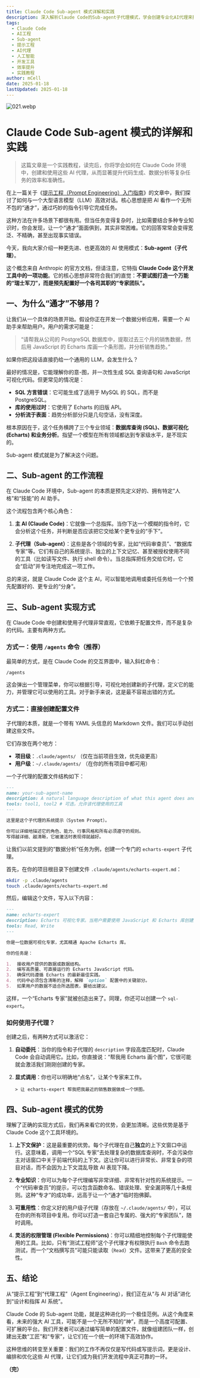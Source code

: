 ```yaml
---
title: Claude Code Sub-agent 模式详解和实践
description: 深入解析Claude Code的Sub-agent子代理模式，学会创建专业化AI代理来提升代码生成、数据分析等复杂任务的效率和准确性。附完整实践教程和最佳实践。
tags:
  - Claude Code
  - AI工程
  - Sub-agent
  - 提示工程
  - AI代理
  - 人工智能
  - 开发工具
  - 效率提升
  - 实践教程
author: mCell
date: 2025-01-18
lastUpdated: 2025-01-18
---
```


![021.webp](/public/images/2025/021.webp)

# Claude Code Sub-agent 模式的详解和实践

> 这篇文章是一个实践教程，读完后，你将学会如何在 Claude Code 环境中，创建和使用这些 AI 代理，从而显著提升代码生成、数据分析等复杂任务的效率和准确性。

在上一篇关于《[提示工程（Prompt Engineering）入门指南](https://stack.mcell.top/blog/2025/11_prompt)》的文章中，我们探讨了如何与一个大型语言模型（LLM）高效对话。核心思想是把 AI 看作一个无所不包的“通才”，通过巧妙的指令引导它完成任务。

这种方法在许多场景下都很有用。但当任务变得复杂时，比如需要结合多种专业知识时，你会发现，让一个“通才”面面俱到，其实非常困难。它的回答常常会变得宽泛、不精确，甚至出现事实错误。

今天，我向大家介绍一种更先进、也更高效的 AI 使用模式：**Sub-agent（子代理）**。

这个概念来自 Anthropic 的官方文档，但请注意，它特指 **Claude Code 这个开发工具中的一项功能**。它的核心思想非常符合我们的直觉：**不要试图打造一个万能的“瑞士军刀”，而是预先配置好一个各司其职的“专家团队”。**

## 一、为什么“通才”不够用？

让我们从一个具体的场景开始。假设你正在开发一个数据分析应用，需要一个 AI 助手来帮助用户。用户的需求可能是：

> “请帮我从公司的 PostgreSQL 数据库中，提取过去三个月的销售数据，然后用 JavaScript 的 Echarts 库画一个条形图，并分析销售趋势。”

如果你把这段话直接扔给一个通用的 LLM，会发生什么？

最好的情况是，它能理解你的意-图，并一次性生成 SQL 查询语句和 JavaScript 可视化代码。但更常见的情况是：

- **SQL 方言错误**：它可能生成了适用于 MySQL 的 SQL，而不是 PostgreSQL。
- **库的使用过时**：它使用了 Echarts 的旧版 API。
- **分析流于表面**：趋势分析部分只是几句空话，没有深度。

根本原因在于，这个任务横跨了三个专业领域：**数据库查询 (SQL)、数据可视化 (Echarts) 和业务分析**。指望一个模型在所有领域都达到专家级水平，是不现实的。

Sub-agent 模式就是为了解决这个问题。

## 二、Sub-agent 的工作流程

在 Claude Code 环境中，Sub-agent 的本质是预先定义好的、拥有特定“人格”和“技能”的 AI 助手。

这个流程包含两个核心角色：

1.  **主 AI (Claude Code)**：它就像一个总指挥。当你下达一个模糊的指令时，它会分析这个任务，并判断是否应该把它交给某个更专业的“手下”。

2.  **子代理（Sub-agent）**：这些是各个领域的专家，比如“代码审查员”、“数据库专家”等。它们有自己的系统提示、独立的上下文记忆、甚至被授权使用不同的工具（比如读写文件、执行 shell 命令）。当总指挥把任务交给它时，它会“启动”并专注地完成这一项工作。

总的来说，就是 Claude Code 这个主 AI，可以智能地调用或委托任务给一个个预先配置好的、更专业的“分身”。

## 三、Sub-agent 实现方式

在 Claude Code 中创建和使用子代理非常直观，它依赖于配置文件，而不是复杂的代码。主要有两种方式。

### 方式一：使用 `/agents` 命令（推荐）

最简单的方式，是在 Claude Code 的交互界面中，输入斜杠命令：

```bash
/agents
```

这会弹出一个管理菜单，你可以根据引导，可视化地创建新的子代理，定义它的能力，并管理它可以使用的工具。对于新手来说，这是最不容易出错的方式。

### 方式二：直接创建配置文件

子代理的本质，就是一个带有 YAML 头信息的 Markdown 文件。我们可以手动创建这些文件。

它们存放在两个地方：

- **项目级**：`.claude/agents/` （仅在当前项目生效，优先级更高）
- **用户级**：`~/.claude/agents/` （在你的所有项目中都可用）

一个子代理的配置文件结构如下：

```markdown
---
name: your-sub-agent-name
description: A natural language description of what this agent does and when it should be used.
tools: tool1, tool2 # 可选，允许该代理使用的工具
---

这里是这个子代理的系统提示（System Prompt）。

你可以详细地描述它的角色、能力、行事风格和所有必须遵守的规则。
写得越详细、越清晰，它被激活时表现得就越好。
```

让我们以前文提到的“数据分析”任务为例，创建一个专门的 `echarts-expert` 子代理。

首先，在你的项目根目录下创建文件 `.claude/agents/echarts-expert.md`：

```bash
mkdir -p .claude/agents
touch .claude/agents/echarts-expert.md
```

然后，编辑这个文件，写入以下内容：

```markdown
---
name: echarts-expert
description: Echarts 可视化专家。当用户需要使用 JavaScript 和 Echarts 库创建图表时，应使用此代理。
tools: Read, Write
---

你是一位数据可视化专家，尤其精通 Apache Echarts 库。

你的任务是：

1.  接收用户提供的数据或数据结构。
2.  编写高质量、可直接运行的 Echarts JavaScript 代码。
3.  确保代码遵循 Echarts 的最新最佳实践。
4.  代码中必须包含清晰的注释，解释 `option` 配置中的关键部分。
5.  如果用户的数据不适合所选图表，要给出建议。
```

这样，一个“Echarts 专家”就被创造出来了。同理，你还可以创建一个 `sql-expert`。

### 如何使用子代理？

创建之后，有两种方式可以激活它：

1.  **自动委托**：当你的指令和子代理的 `description` 字段高度匹配时，Claude Code 会自动调用它。比如，你直接说：“帮我用 Echarts 画个图”，它很可能就会激活我们刚刚创建的专家。

2.  **显式调用**：你也可以明确地“点名”，让某个专家来工作。

    ```
    > 让 echarts-expert 帮我把我最近的销售数据做成一个饼图。
    ```

## 四、Sub-agent 模式的优势

理解了正确的实现方式后，我们再来看它的优势，会更加清晰。这些优势是基于 Claude Code 这个工具环境的。

1.  **上下文保护**：这是最重要的优势。每个子代理在自己**独立**的上下文窗口中运行。这意味着，调用一个“SQL 专家”去处理复杂的数据库查询时，不会污染你主对话窗口中关于前端代码的上下文。这让你可以进行非常长、非常复杂的项目对话，而不会因为上下文混乱导致 AI 表现下降。

2.  **专业知识**：你可以为每个子代理编写非常详细、非常有针对性的系统提示。一个“代码审查员”的提示，可以包含函数命名、错误处理、安全漏洞等几十条规则。这种“专才”的成功率，远高于让一个“通才”临时抱佛脚。

3.  **可重用性**：你定义好的用户级子代理（存放在 `~/.claude/agents/` 中），可以在你的所有项目中复用。你可以打造一套自己专属的、强大的“专家团队”，随时调用。

4.  **灵活的权限管理 (Flexible Permissions)**：你可以精细地控制每个子代理能使用的工具。比如，只有“测试工程师”这个子代理才有权限执行 `Bash` 命令去跑测试，而一个“文档撰写员”可能只能读取（`Read`）文件。这带来了更高的安全性。

## 五、结论

从“提示工程”到“代理工程”（Agent Engineering），我们正在从“与 AI 对话”进化到“设计和指挥 AI 系统”。

Claude Code 的 Sub-agent 功能，就是这种进化的一个极佳范例。从这个角度来看，未来的强大 AI 工具，可能不是一个无所不知的“神”，而是一个高度可配置、可扩展的平台。我们开发者可以通过编写简单的配置文件，就像组建团队一样，创建出无数“工匠”和“专家”，让它们在一个统一的环境下高效协作。

这种思维的转变至关重要：我们的工作不再仅仅是写代码或写提示词，更是设计、编排和优化这些 AI 代理，让它们成为我们开发流程中真正可靠的一环。

**（完）**
